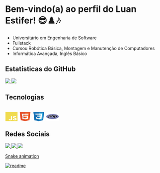# Bem-vindo(a) ao perfil do Luan Estifer! 😎♟️🎶

- Universitário em Engenharia de Software
- Fullstack
- Cursou Robótica Básica, Montagem e Manutenção de Computadores
- Informática Avançada, Inglês Básico

## Estatísticas do GitHub

<div>
  <a href="https://github.com/Zsubzeroz">
    <img height="180em" src="https://github-readme-stats.vercel.app/api?username=Zsubzeroz&show_icons=true&theme=tokyonight&include_all_commits=true&count_private=true"/>
    <img height="180em" src="https://github-readme-stats.vercel.app/api/top-langs/?username=Zsubzeroz&layout=compact&langs_count=6&theme=tokyonight&locale=pt-br"/>
  </a>
</div>

## Tecnologias

<div style="display: inline_block"><br>
  <img align="center" alt="Js" height="30" width="40" src="https://raw.githubusercontent.com/devicons/devicon/master/icons/javascript/javascript-plain.svg">
  <img align="center" alt="HTML" height="30" width="40" src="https://raw.githubusercontent.com/devicons/devicon/master/icons/html5/html5-original.svg">
  <img align="center" alt="CSS" height="30" width="40" src="https://raw.githubusercontent.com/devicons/devicon/master/icons/css3/css3-original.svg">
  <img align="center" alt="PHP" height="30" width="40" src="https://raw.githubusercontent.com/devicons/devicon/master/icons/php/php-original.svg">
</div>

## Redes Sociais

<div> 
  <a href="https://instagram.com/cavaleirodalua232" target="_blank">
    <img src="https://img.shields.io/badge/-Instagram-%23E4405F?style=for-the-badge&logo=instagram&logoColor=white" target="_blank">
  </a>
  <a href="mailto:luanestiferjob@gmail.com">
    <img src="https://img.shields.io/badge/-Gmail-%23333?style=for-the-badge&logo=gmail&logoColor=white" target="_blank">
  </a>
  <a href="https://www.linkedin.com/in/luan-estifer-rodrigues-pereira-7577a2285" target="_blank">
    <img src="https://img.shields.io/badge/-LinkedIn-%230077B5?style=for-the-badge&logo=linkedin&logoColor=white" target="_blank">
  </a>
</div>

[Snake animation](https://github.com/Zsubzeroz/Zsubzeroz/blob/output/github-contribution-grid-snake.svg)

[![readme](https://github-readme-stats.vercel.app/api/pin/?username=Zsubzeroz&repo=Zsubzeroz&theme=react)](https://github.com/Zsubzeroz/Zsubzeroz)
